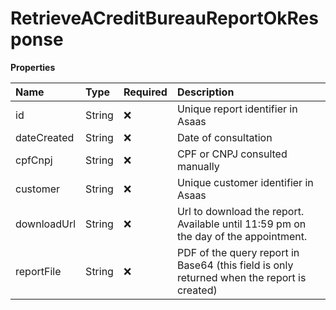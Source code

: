 # RetrieveACreditBureauReportOkResponse

**Properties**

| Name        | Type   | Required | Description                                                                                |
| :---------- | :----- | :------- | :----------------------------------------------------------------------------------------- |
| id          | String | ❌       | Unique report identifier in Asaas                                                          |
| dateCreated | String | ❌       | Date of consultation                                                                       |
| cpfCnpj     | String | ❌       | CPF or CNPJ consulted manually                                                             |
| customer    | String | ❌       | Unique customer identifier in Asaas                                                        |
| downloadUrl | String | ❌       | Url to download the report. Available until 11:59 pm on the day of the appointment.        |
| reportFile  | String | ❌       | PDF of the query report in Base64 (this field is only returned when the report is created) |

<!-- This file was generated by liblab | https://liblab.com/ -->

